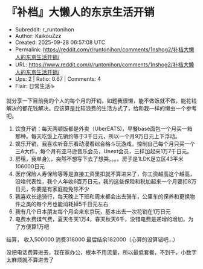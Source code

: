 # 『补档』大懒人的东京生活开销

- Subreddit: r_runtonihon
- Author: KaikouZzz
- Created: 2025-09-28 06:57:08 UTC
- Permalink: https://reddit.com/r/runtonihon/comments/1nshog2/补档大懒人的东京生活开销/
- URL: https://www.reddit.com/r/runtonihon/comments/1nshog2/补档大懒人的东京生活开销/
- Ups: 2 | Ratio: 0.67 | Comments: 4
- Flair: 日常生活☕


就分享一下目前我的个人的每个月的开销，如题我很懒，能不做饭就不做，能花钱解决的都花钱解决。应该算是比较浪费的生活方式了，给和我一样的懒虫一个参考吧。

1.  饮食开销：每天两顿饭都是外卖（UberEATS)，早餐base面包一个月买一箱那种。每天吃饭上花销约等于3千日元，所以一个月9万日元上下浮动。
2.  娱乐开销，我喜欢听音乐看动漫看综合格斗玩游戏，控制自己每个月只买一个三A大作，每个月有亚马逊音乐会员，Unext会员，三样加起来1万7千日元。
3.  房租，我单身);，突然不想写下去了想哭。。。。房子是1LDK足立区43平米106000日元
4.  医疗保险人寿保险等等是直接工资里扣就不算进来了，你工资越高这个越高，没啥代表性，我个人年收6百万日元，我的这些保险和税加起来一个月要扣8万日元，你要是有家庭能免除不少
5.  我喜欢长途骑行，每天晚上下班和周末都会出去骑车，公里车的保养和更换物件之类的每个月也能消耗掉5千日元左右
6.  我有几个日本朋友每个月会来东京玩，基本出去一次花销在1万日元
7.  电费水费煤气费，夏天冬天1万4，春天秋天6千，没错电费是递增的增加，为了方便算1万吧

结算， 收入500000 消费318000 最后结余182000（心算的没算错吧...）

没把电话费算进去，我在家办公，根本不用流量，所以最低套餐，不到千，小数字太麻烦就不算进去了

